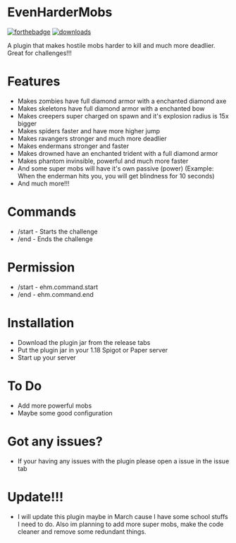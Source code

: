 # EvenHarderMobs
[![forthebadge](https://forthebadge.com/images/badges/made-with-java.svg)](https://java.com) [![downloads](https://img.shields.io/github/downloads/RedstoneNotPlaced/EvenHarderMobs/total?style=for-the-badge)](https://github.com/RedstoneNotPlaced/EvenHarderMobs/releases/tag/v1.0.2)

A plugin that makes hostile mobs harder to kill and much more deadlier. Great for challenges!!!
# Features
- Makes zombies have full diamond armor with a enchanted diamond axe
- Makes skeletons have full diamond armor with a enchanted bow
- Makes creepers super charged on spawn and it's explosion radius is 15x bigger
- Makes spiders faster and have more higher jump
- Makes ravangers stronger and much more deadlier
- Makes endermans stronger and faster
- Makes drowned have an enchanted trident with a full diamond armor
- Makes phantom invinsible, powerful and much more faster
- And some super mobs will have it's own passive (power) (Example: When the enderman hits you, you will get blindness for 10 seconds)
- And much more!!!
# Commands
- /start - Starts the challenge
- /end - Ends the challenge
# Permission
- /start - ehm.command.start
- /end - ehm.command.end
# Installation
- Download the plugin jar from the release tabs
- Put the plugin jar in your 1.18 Spigot or Paper server
- Start up your server
# To Do
- Add more powerful mobs
- Maybe some good configuration
# Got any issues?
- If your having any issues with the plugin please open a issue in the issue tab
# Update!!!
- I will update this plugin maybe in March cause I have some school stuffs I need to do. Also im planning to add more super mobs, make the code cleaner and remove some redundant things.
